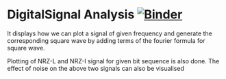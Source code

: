 # DigitalSignal Analysis [![Binder](https://mybinder.org/badge_logo.svg)](https://mybinder.org/v2/gh/Aman-kulshreshtha/DigitalSignal/main?filepath=data_communication.ipynb)
It displays how we can plot a signal of given frequency and generate the corresponding square wave by adding terms of the fourier formula for square wave.

Plotting of NRZ-L and NRZ-I signal for given bit sequence is also done.
The effect of noise on the above two signals can also be visualised

